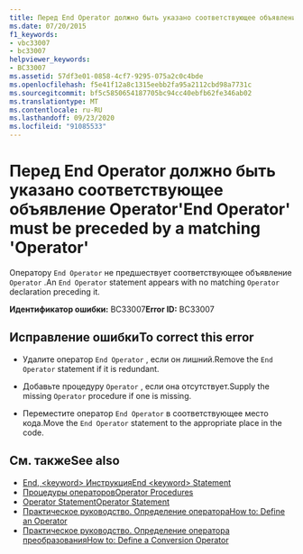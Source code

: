 ```yaml
---
title: Перед End Operator должно быть указано соответствующее объявление Operator
ms.date: 07/20/2015
f1_keywords:
- vbc33007
- bc33007
helpviewer_keywords:
- BC33007
ms.assetid: 57df3e01-0858-4cf7-9295-075a2c0c4bde
ms.openlocfilehash: f5e41f12a8c1315eebb2fa95a2112cbd98a7731c
ms.sourcegitcommit: bf5c5850654187705bc94cc40ebfb62fe346ab02
ms.translationtype: MT
ms.contentlocale: ru-RU
ms.lasthandoff: 09/23/2020
ms.locfileid: "91085533"
---
```

# <a name="end-operator-must-be-preceded-by-a-matching-operator"></a><span data-ttu-id="ed56e-102">Перед End Operator должно быть указано соответствующее объявление Operator</span><span class="sxs-lookup"><span data-stu-id="ed56e-102">'End Operator' must be preceded by a matching 'Operator'</span></span>

<span data-ttu-id="ed56e-103">Оператору `End Operator` не предшествует соответствующее объявление `Operator` .</span><span class="sxs-lookup"><span data-stu-id="ed56e-103">An `End Operator` statement appears with no matching `Operator` declaration preceding it.</span></span>  
  
 <span data-ttu-id="ed56e-104">**Идентификатор ошибки:** BC33007</span><span class="sxs-lookup"><span data-stu-id="ed56e-104">**Error ID:** BC33007</span></span>  
  
## <a name="to-correct-this-error"></a><span data-ttu-id="ed56e-105">Исправление ошибки</span><span class="sxs-lookup"><span data-stu-id="ed56e-105">To correct this error</span></span>  
  
- <span data-ttu-id="ed56e-106">Удалите оператор `End Operator` , если он лишний.</span><span class="sxs-lookup"><span data-stu-id="ed56e-106">Remove the `End Operator` statement if it is redundant.</span></span>  
  
- <span data-ttu-id="ed56e-107">Добавьте процедуру `Operator` , если она отсутствует.</span><span class="sxs-lookup"><span data-stu-id="ed56e-107">Supply the missing `Operator` procedure if one is missing.</span></span>  
  
- <span data-ttu-id="ed56e-108">Переместите оператор `End Operator` в соответствующее место кода.</span><span class="sxs-lookup"><span data-stu-id="ed56e-108">Move the `End Operator` statement to the appropriate place in the code.</span></span>  
  
## <a name="see-also"></a><span data-ttu-id="ed56e-109">См. также</span><span class="sxs-lookup"><span data-stu-id="ed56e-109">See also</span></span>

- [<span data-ttu-id="ed56e-110">End, \<keyword> Инструкция</span><span class="sxs-lookup"><span data-stu-id="ed56e-110">End \<keyword> Statement</span></span>](../language-reference/statements/end-keyword-statement.md)
- [<span data-ttu-id="ed56e-111">Процедуры операторов</span><span class="sxs-lookup"><span data-stu-id="ed56e-111">Operator Procedures</span></span>](../programming-guide/language-features/procedures/operator-procedures.md)
- [<span data-ttu-id="ed56e-112">Operator Statement</span><span class="sxs-lookup"><span data-stu-id="ed56e-112">Operator Statement</span></span>](../language-reference/statements/operator-statement.md)
- [<span data-ttu-id="ed56e-113">Практическое руководство. Определение оператора</span><span class="sxs-lookup"><span data-stu-id="ed56e-113">How to: Define an Operator</span></span>](../programming-guide/language-features/procedures/how-to-define-an-operator.md)
- [<span data-ttu-id="ed56e-114">Практическое руководство. Определение оператора преобразования</span><span class="sxs-lookup"><span data-stu-id="ed56e-114">How to: Define a Conversion Operator</span></span>](../programming-guide/language-features/procedures/how-to-define-a-conversion-operator.md)
